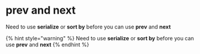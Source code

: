 # prev and next

Need to use **serialize** or **sort by** before you can use **prev** and **next**

{% hint style="warning" %}
Need to use **serialize** or **sort by** before you can use **prev** and **next**
{% endhint %}
